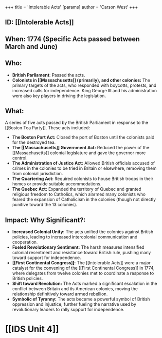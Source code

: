 +++
 title = 'Intolerable Acts'
[params]
	author = 'Carson West'
+++
## ID: [[Intolerable Acts]] 
## When: 1774 (Specific Acts passed between March and June)

## Who:
* **British Parliament:**  Passed the acts.
* **Colonists in [[Massachusetts]] (primarily), and other colonies:**  The primary targets of the acts, who responded with boycotts, protests, and increased calls for independence.  King George III and his administration were also key players in driving the legislation.

## What:
A series of five acts passed by the British Parliament in response to the [[Boston Tea Party]].  These acts included:
* **The Boston Port Act:** Closed the port of Boston until the colonists paid for the destroyed tea.
* **The [[Massachusetts]] Government Act:** Reduced the power of the [[Massachusetts]] colonial legislature and gave the governor more control.
* **The Administration of Justice Act:** Allowed British officials accused of crimes in the colonies to be tried in Britain or elsewhere, removing them from colonial jurisdiction.
* **The Quartering Act:** Required colonists to house British troops in their homes or provide suitable accommodations.
* **The Quebec Act:** Expanded the territory of Quebec and granted religious freedom to Catholics, which alarmed many colonists who feared the expansion of Catholicism in the colonies (though not directly punitive toward the 13 colonies).


## Impact: Why Significant?:
* **Increased Colonial Unity:** The acts unified the colonies against British policies, leading to increased intercolonial communication and cooperation.
* **Fueled Revolutionary Sentiment:** The harsh measures intensified colonial resentment and resistance toward British rule, pushing many toward support for independence.
* **[[First Continental Congress]]:** The [[Intolerable Acts]] were a major catalyst for the convening of the [[First Continental Congress]] in 1774, where delegates from twelve colonies met to coordinate a response to British policies.
* **Shift toward Revolution:** The Acts marked a significant escalation in the conflict between Britain and its American colonies, moving the relationship definitively toward armed rebellion.
* **Symbolic of Tyranny:** The acts became a powerful symbol of British oppression and injustice, further fueling the narrative used by revolutionary leaders to rally support for independence.


# [[IDS Unit 4]]
